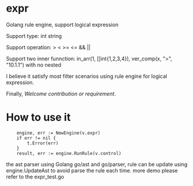 # expr
Golang rule engine, support logical expression

Support type: int string

Support operation: > < >= <= && ||

Support two inner funnction: in_arr(1, []int{1,2,3,4}), ver_comp(x, ">", "10.1.1") with no nested

I believe it satisfy most filter scenarios using rule engine for logical expression. 

Finally, *Welcome contribution or requirement*.

# How to use it 

		engine, err := NewEngine(v.expr)
		if err != nil {
			t.Error(err) 
		}
		result, err := engine.RunRule(v.control)

the ast parser using Golang go/ast and go/parser, rule can be update using engine.UpdateAst to avoid parse the rule each time.
more demo please refer to the expr_test.go
